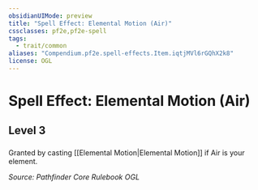 ```yaml
---
obsidianUIMode: preview
title: "Spell Effect: Elemental Motion (Air)"
cssclasses: pf2e,pf2e-spell
tags:
  - trait/common
aliases: "Compendium.pf2e.spell-effects.Item.iqtjMVl6rGQhX2k8"
license: OGL
---
```

# Spell Effect: Elemental Motion (Air)
## Level 3
### 






Granted by casting [[Elemental Motion|Elemental Motion]] if Air is your element.

*Source: Pathfinder Core Rulebook*
*OGL*